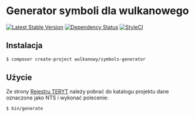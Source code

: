 # Generator symboli dla wulkanowego

[![Latest Stable Version](https://poser.pugx.org/wulkanowy/symbols-generator/version?format=flat-square)](https://packagist.org/packages/wulkanowy/symbols-generator)
[![Dependency Status](https://www.versioneye.com/user/projects/5992e36d0fb24f15c513d383/badge.svg?style=flat-square)](https://www.versioneye.com/user/projects/5992e36d0fb24f15c513d383)
[![StyleCI](https://styleci.io/repos/88377290/shield?branch=master)](https://styleci.io/repos/88377290)

## Instalacja

```bash
$ composer create-project wulkanowy/symbols-generator
```

## Użycie

Ze strony [Rejestru TERYT](http://eteryt.stat.gov.pl/eTeryt/rejestr_teryt/udostepnianie_danych/baza_teryt/uzytkownicy_indywidualni/pobieranie/pliki_pelne.aspx) należy pobrać do katalogu projektu dane oznaczone jako NTS i wykonać polecenie:

```bash
$ bin/generate
```

